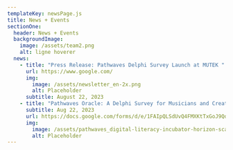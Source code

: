 ```yaml
---
templateKey: newsPage.js
title: News + Events
sectionOne:
  header: News + Events
  backgroundImage:
    image: /assets/team2.png
    alt: ligne hoverer
  news:
    - title: "Press Release: Pathwaves Delphi Survey Launch at MUTEK "
      url: https://www.google.com/
      img:
        image: /assets/newsletter_en-2x.png
        alt: Placeholder
      subtitle: August 22, 2023
    - title: "Pathwaves Oracle: A Delphi Survey for Musicians and Creatives"
      subtitle: Aug 22, 2023
      url: https://docs.google.com/forms/d/e/1FAIpQLSdUvQ4FMXKtTxGoJ9QdyZUGnSxFrnd6kOjtGMup6WIUGCy6xw/viewform?ts=64df89e1&edit_requested=true
      img:
        image: /assets/pathwaves_digital-literacy-incubator-horizon-scan-cover-page.png
        alt: Placeholder
---
```

